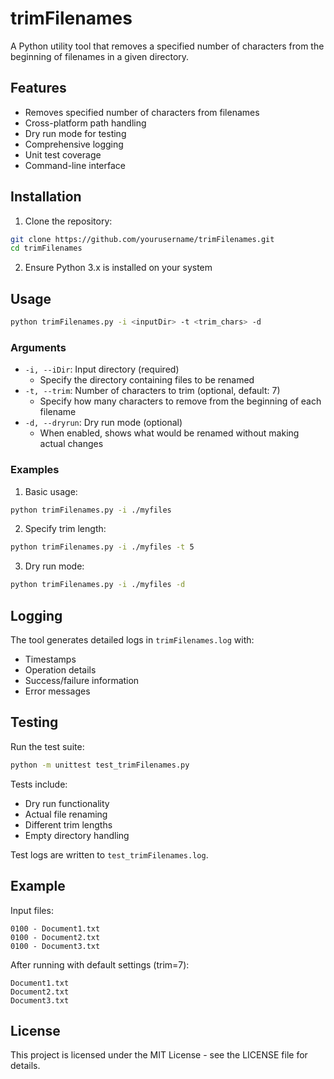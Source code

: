 # trimFilenames

A Python utility tool that removes a specified number of characters from the beginning of filenames in a given directory.

## Features

- Removes specified number of characters from filenames
- Cross-platform path handling
- Dry run mode for testing
- Comprehensive logging
- Unit test coverage
- Command-line interface

## Installation

1. Clone the repository:
```bash
git clone https://github.com/yourusername/trimFilenames.git
cd trimFilenames
```

2. Ensure Python 3.x is installed on your system

## Usage

```bash
python trimFilenames.py -i <inputDir> -t <trim_chars> -d
```

### Arguments

- `-i, --iDir`: Input directory (required)
  - Specify the directory containing files to be renamed
- `-t, --trim`: Number of characters to trim (optional, default: 7)
  - Specify how many characters to remove from the beginning of each filename
- `-d, --dryrun`: Dry run mode (optional)
  - When enabled, shows what would be renamed without making actual changes

### Examples

1. Basic usage:
```bash
python trimFilenames.py -i ./myfiles
```

2. Specify trim length:
```bash
python trimFilenames.py -i ./myfiles -t 5
```

3. Dry run mode:
```bash
python trimFilenames.py -i ./myfiles -d
```

## Logging

The tool generates detailed logs in `trimFilenames.log` with:
- Timestamps
- Operation details
- Success/failure information
- Error messages

## Testing

Run the test suite:
```bash
python -m unittest test_trimFilenames.py
```

Tests include:
- Dry run functionality
- Actual file renaming
- Different trim lengths
- Empty directory handling

Test logs are written to `test_trimFilenames.log`.

## Example

Input files:
```
0100 - Document1.txt
0100 - Document2.txt
0100 - Document3.txt
```

After running with default settings (trim=7):
```
Document1.txt
Document2.txt
Document3.txt
```

## License

This project is licensed under the MIT License - see the LICENSE file for details.